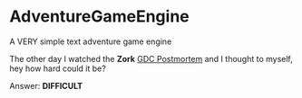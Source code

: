 # AdventureGameEngine
A VERY simple text adventure game engine

The other day I watched the **Zork** [GDC Postmortem](https://www.youtube.com/watch?v=FXdmo2j_CiQ) and I thought to myself, hey how hard could it be?

Answer: **DIFFICULT**

